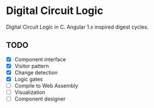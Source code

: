 # Digital Circuit Logic

Digital Circuit Logic in C. Angular 1.x inspired digest cycles. 

## TODO

* [x] Component interface
* [x] Visitor pattern
* [x] Change detection
* [x] Logic gates
* [ ] Compile to Web Assembly
* [ ] Visualization
* [ ] Component designer